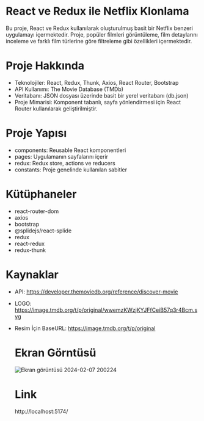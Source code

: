 # React ve Redux ile Netflix Klonlama
Bu proje, React ve Redux kullanılarak oluşturulmuş basit bir Netflix benzeri uygulamayı içermektedir. 
Proje, popüler filmleri görüntüleme, film detaylarını inceleme ve farklı film türlerine göre filtreleme gibi özellikleri içermektedir.

# Proje Hakkında
- Teknolojiler: React, Redux, Thunk, Axios, React Router, Bootstrap
- API Kullanımı: The Movie Database (TMDb)
- Veritabanı: JSON dosyası üzerinde basit bir yerel veritabanı (db.json)
- Proje Mimarisi: Komponent tabanlı, sayfa yönlendirmesi için React Router kullanılarak geliştirilmiştir.

# Proje Yapısı
- components: Reusable React komponentleri
- pages: Uygulamanın sayfalarını içerir
- redux: Redux store, actions ve reducers
- constants: Proje genelinde kullanılan sabitler

# Kütüphaneler

- react-router-dom
- axios
- bootstrap
- @splidejs/react-splide
- redux
- react-redux
- redux-thunk

# Kaynaklar

- API: https://developer.themoviedb.org/reference/discover-movie

- LOGO: https://image.tmdb.org/t/p/original/wwemzKWzjKYJFfCeiB57q3r4Bcm.svg

- Resim İçin BaseURL: https://image.tmdb.org/t/p/original

  # Ekran Görntüsü
  ![Ekran görüntüsü 2024-02-07 200224](https://github.com/eliftugull/thunk-netflix-clone/assets/140808923/afb046c8-3728-4f06-9a27-5e209c5e53d2)


  # Link
  http://localhost:5174/
